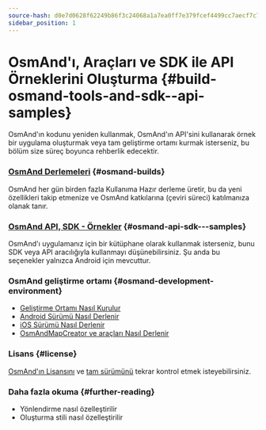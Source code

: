 ```yaml
---
source-hash: d0e7d0628f62249b86f3c24068a1a7ea0ff7e379fcef4499cc7aecf7c7d9f10e
sidebar_position: 1
---
```


# OsmAnd'ı, Araçları ve SDK ile API Örneklerini Oluşturma {#build-osmand-tools-and-sdk--api-samples}
OsmAnd'ın kodunu yeniden kullanmak, OsmAnd'ın API'sini kullanarak örnek bir uygulama oluşturmak veya tam geliştirme ortamı kurmak isterseniz, bu bölüm size süreç boyunca rehberlik edecektir.

### [OsmAnd Derlemeleri](./osmand-builds.md) {#osmand-builds}
OsmAnd her gün birden fazla Kullanıma Hazır derleme üretir, bu da yeni özellikleri takip etmenize ve OsmAnd katkılarına (çeviri süreci) katılmanıza olanak tanır.

### [OsmAnd API, SDK - Örnekler](../osmand-api-sdk/index.md) {#osmand-api-sdk---samples}
OsmAnd'ı uygulamanız için bir kütüphane olarak kullanmak isterseniz, bunu SDK veya API aracılığıyla kullanmayı düşünebilirsiniz. Şu anda bu seçenekler yalnızca Android için mevcuttur.

### OsmAnd geliştirme ortamı {#osmand-development-environment}
* [Geliştirme Ortamı Nasıl Kurulur](./setup-the-dev-environment.md)
* [Android Sürümü Nasıl Derlenir](./how-to-compile-the-android-version.md)
* [iOS Sürümü Nasıl Derlenir](./how-to-compile-the-ios-version.md)
* [OsmAndMapCreator ve araçları Nasıl Derlenir](./how-to-compile-mapcreator-and-tools.md)

### Lisans {#license}
[OsmAnd'ın Lisansını](https://osmand.net/help-online/license) ve [tam sürümünü](https://github.com/osmandapp/OsmAnd/blob/master/LICENSE) tekrar kontrol etmek isteyebilirsiniz.

### Daha fazla okuma {#further-reading}
- Yönlendirme nasıl özelleştirilir
- Oluşturma stili nasıl özelleştirilir